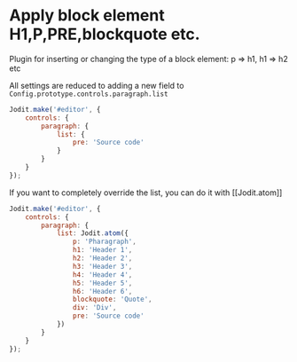 # Apply block element H1,P,PRE,blockquote etc.

Plugin for inserting or changing the type of a block element: p => h1, h1 => h2 etc

All settings are reduced to adding a new field to `Config.prototype.controls.paragraph.list`

```js
Jodit.make('#editor', {
	controls: {
		paragraph: {
			list: {
				pre: 'Source code'
			}
		}
	}
});
```

If you want to completely override the list, you can do it with [[Jodit.atom]]

```js
Jodit.make('#editor', {
	controls: {
		paragraph: {
			list: Jodit.atom({
				p: 'Pharagraph',
				h1: 'Header 1',
				h2: 'Header 2',
				h3: 'Header 3',
				h4: 'Header 4',
				h5: 'Header 5',
				h6: 'Header 6',
				blockquote: 'Quote',
				div: 'Div',
				pre: 'Source code'
			})
		}
	}
});
```

[//]: # '-   [Changelog](plugins/format-block/CHANGELOG.md)'
